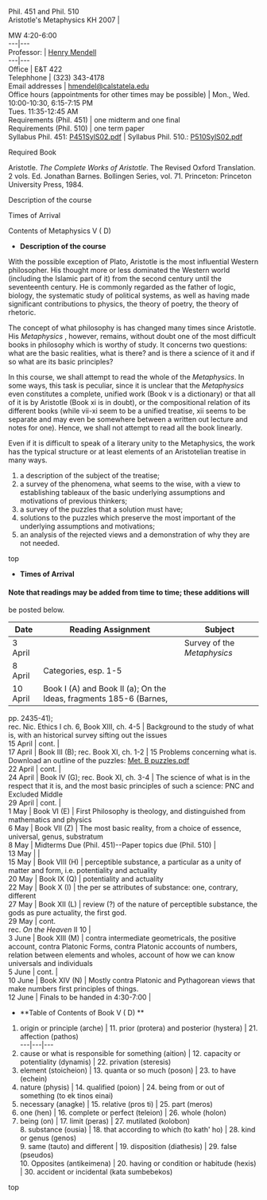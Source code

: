 Phil. 451 and Phil. 510  
Aristotle's Metaphysics  KH 2007 |

 MW 4:20-6:00  
---|---  
Professor: | [H](../../../index.htm)[enry
Me](../../index.htm)[ndell](../../../index.htm)  
---|---  
Office | E&T 422  
Telephhone | (323) 343-4178  
Email addresses | [hmendel@calstatela.edu](mailto:hmendel@calstatela.edu)  
Office hours  (appointments for other times may be possible) | Mon., Wed.
10:00-10:30, 6:15-7:15 PM  
Tues. 11:35-12:45 AM  
Requirements (Phil. 451) | one midterm and one final  
Requirements (Phil. 510) | one term paper  
Syllabus Phil. 451: [P451SylS02.pdf](P451SylS02.pdf) | Syllabus Phil. 510.:
[P510SylS02.pdf](P510SylS02.pdf)  
  
Required Book

Aristotle. _The Complete Works of Aristotle_. The Revised Oxford Translation.
2 vols. Ed. Jonathan Barnes. Bollingen Series, vol. 71. Princeton: Princeton
University Press, 1984.

Description of the course

Times of Arrival

Contents of Metaphysics V ( D)

  * **Description of the course** 

With the possible exception of Plato, Aristotle is the most influential
Western philosopher. His thought more or less dominated the Western world
(including the Islamic part of it) from the second century until the
seventeenth century. He is commonly regarded as the father of logic, biology,
the systematic study of political systems, as well as having made significant
contributions to physics, the theory of poetry, the theory of rhetoric.

The concept of what philosophy is has changed many times since Aristotle. His
_Metaphysics_ , however, remains, without doubt one of the most difficult
books in philosophy which is worthy of study. It concerns two questions: what
are the basic realities, what is there? and is there a science of it and if so
what are its basic principles?

In this course, we shall attempt to read the whole of the _Metaphysics_. In
some ways, this task is peculiar, since it is unclear that the _Metaphysics_
even constitutes a complete, unified work (Book v is a dictionary) or that all
of it is by Aristotle (Book xi is in doubt), or the compositional relation of
its different books (while vii-xi seem to be a unified treatise, xii seems to
be separate and may even be somewhere between a written out lecture and notes
for one). Hence, we shall not attempt to read all the book linearly.

Even if it is difficult to speak of a literary unity to the Metaphysics, the
work has the typical structure or at least elements of an Aristotelian
treatise in many ways.

  1. a description of the subject of the treatise; 
  2. a survey of the phenomena, what seems to the wise, with a view to establishing tableaux of the basic underlying assumptions and motivations of previous thinkers; 
  3. a survey of the puzzles that a solution must have; 
  4. solutions to the puzzles which preserve the most important of the underlying assumptions and motivations; 
  5. an analysis of the rejected views and a demonstration of why they are not needed. 

top

  * **Times of Arrival** 

#### Note that readings may be added from time to time; these additions will
be posted below.

Date | Reading Assignment | Subject  
---|---|---  
3 April |  | Survey of the _Metaphysics_  
8 April | Categories, esp. 1-5 |  
10 April | Book I (A) and Book II (a); On the Ideas, fragments 185-6 (Barnes,
pp. 2435-41);  
rec. Nic. Ethics I ch. 6, Book XIII, ch. 4-5 | Background to the study of what
is, with an historical survey sifting out the issues  
15 April | cont. |  
17 April | Book III (B); rec. Book XI, ch. 1-2 | 15 Problems concerning what
is. Download an outline of the puzzles: [Met. B
puzzles.pdf](Met.%20B%20puzzles.pdf)  
22 April | cont. |  
24 April | Book IV (G); rec. Book XI, ch. 3-4 | The science of what is in the
respect that it is, and the most basic principles of such a science:  PNC and
Excluded Middle  
29 April | cont. |  
1 May | Book VI (E) | First Philosophy is theology, and distinguished from
mathematics and physics  
6 May | Book VII (Z) | The most basic reality, from a choice of essence,
universal, genus, substratum  
8 May | Midterms Due (Phil. 451)--Paper topics due (Phil. 510) |  
13 May |  |  
15 May | Book VIII (H) | perceptible substance, a particular as a unity of
matter and form, i.e. potentiality and actuality  
20 May | Book IX (Q) | potentiality and actuality  
22 May | Book X (I)  | the per se attributes of substance:  one, contrary,
different  
27 May | Book XII (L) | review (?) of the nature of perceptible substance, the
gods as pure actuality, the first god.  
29 May | cont.  
rec. _On the Heaven_ II 10   |  
3 June | Book XIII (M) | contra intermediate geometricals, the positive
account, contra Platonic Forms, contra Platonic accounts of numbers, relation
between elements and wholes, account of how we can know universals and
individuals  
5 June | cont. |  
10 June | Book XIV (N) | Mostly contra Platonic and Pythagorean views that
make numbers first principles of things.  
12 June | Finals to be handed in 4:30-7:00 |  
  
  * **Table of Contents of Book V ( D) **  
  1.  origin or principle (arche) | 11\. prior (protera) and posterior (hystera) | 21\. affection (pathos)  
---|---|---  
2.  cause or what is responsible for something (aition) | 12\. capacity or potentiality (dynamis) | 22\. privation (steresis)  
3.  element (stoicheion) | 13\. quanta or so much (poson) | 23.  to have (echein)  
4.  nature (physis) | 14\. qualified (poion) | 24\. being from or out of something (to ek tinos einai)  
5.  necessary (anagke) | 15\. relative (pros ti) | 25.  part (meros)  
6.  one (hen) | 16\. complete or perfect (teleion) | 26\. whole (holon)  
7.  being (on) | 17.  limit (peras) | 27\. mutilated (kolobon)  
8\. substance (ousia) | 18\. that according to which (to kath' ho) | 28.  kind
or genus (genos)  
9\. same (tauto) and different | 19\. disposition (diathesis) | 29.  false
(pseudos)  
10\. Opposites (antikeimena) | 20\. having or condition or habitude (hexis) |
30\. accident or incidental (kata sumbebekos)  

top

